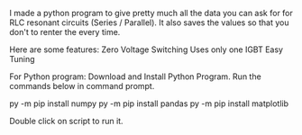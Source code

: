 I made  a python program to give pretty much all the data you can ask for for RLC resonant circuits (Series / Parallel). It also saves the values so that you don't to renter the every time.

Here are some features:
Zero Voltage Switching
Uses only one IGBT
Easy Tuning


For Python program:
Download and Install Python Program.
Run the commands below in command prompt.

py -m pip install numpy
py -m pip install pandas
py -m pip install matplotlib

Double click on script to run it. 
